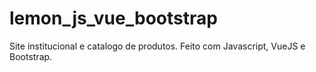 # lemon_js_vue_bootstrap
Site institucional e catalogo de produtos. Feito com Javascript, VueJS e Bootstrap.
